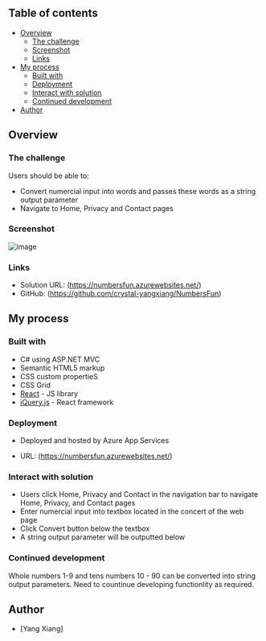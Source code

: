 

## Table of contents

- [Overview](#overview)
  - [The challenge](#the-challenge)
  - [Screenshot](#screenshot)
  - [Links](#links)
- [My process](#my-process)
  - [Built with](#built-with)
  - [Deployment](#deployment)
  - [Interact with solution](#interact-with-solution)
  - [Continued development](#continued-development)
- [Author](#author)


## Overview

### The challenge

Users should be able to:

- Convert numercial input into words and passes these words as a string output parameter
- Navigate to Home, Privacy and Contact pages

### Screenshot

![image](https://user-images.githubusercontent.com/93811704/184531030-0d714b12-b237-412d-afce-1408a77154e1.png)

### Links

- Solution URL: (https://numbersfun.azurewebsites.net/)
- GitHub: (https://github.com/crystal-yangxiang/NumbersFun)

## My process

### Built with

- C# using ASP.NET MVC
- Semantic HTML5 markup
- CSS custom propertieS
- CSS Grid
- [React](https://reactjs.org/) - JS library
- [jQuery.js](https://nextjs.org/) - React framework

### Deployment

- Deployed and hosted by Azure App Services

- URL: (https://numbersfun.azurewebsites.net/)


### Interact with solution

- Users click Home, Privacy and Contact in the navigation bar to navigate Home, Privacy, and Contact pages
- Enter numercial input into textbox located in the concert of the web page
- Click Convert button below the textbox
- A string output parameter will be outputted below


### Continued development

Whole numbers 1-9 and tens numbers 10 - 90 can be converted into string output parameters.
Need to countinue developing functionlity as required.



## Author

- [Yang Xiang] 






